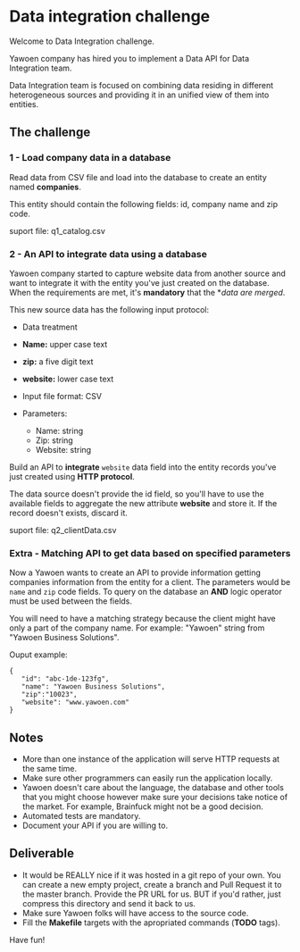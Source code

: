 # Data integration challenge


Welcome to Data Integration challenge.

Yawoen company has hired you to implement a Data API for Data Integration team.

Data Integration team is focused on combining data residing in different heterogeneous sources and providing it in an unified view of them into entities.

## The challenge

### 1 - Load company data in a database

Read data from CSV file and load into the database to create an entity named **companies**.

This entity should contain the following fields: id, company name and zip code. 

suport file: q1_catalog.csv


### 2 - An API to integrate data using a database

Yawoen company started to capture website data from another source and want to integrate it with the entity you've just created on the database. When the requirements are met, it's **mandatory** that the **data are merged*.

This new source data has the following input protocol:

- Data treatment
 - **Name:** upper case text
 - **zip:** a five digit text
 - **website:** lower case text

- Input file format: CSV

- Parameters:

    - Name: string
    - Zip: string 
    - Website: string

Build an API to **integrate** `website` data field into the entity records you've just created using **HTTP protocol**.

The data source doesn't provide the id field, so you'll have to use the available fields to aggregate the new attribute **website** and store it. If the record doesn't exists, discard it.

suport file: q2_clientData.csv


### Extra - Matching API to get data based on specified parameters

Now a Yawoen wants to create an API to provide information getting companies information from the entity for a client. 
The parameters would be `name` and `zip` code fields. To query on the database an **AND** logic operator must be used between the fields.

You will need to have a matching strategy because the client might have only a part of the company name. 
For example: "Yawoen" string from "Yawoen Business Solutions".

Ouput example: 
 ```
 {
 	"id": "abc-1de-123fg",
 	"name": "Yawoen Business Solutions",
 	"zip":"10023",
 	"website": "www.yawoen.com"
 }
 ```

## Notes


- More than one instance of the application will serve HTTP requests at the same time.
- Make sure other programmers can easily run the application locally.
- Yawoen doesn't care about the language, the database and other tools that you might choose however make sure your decisions take notice of the market. For example, Brainfuck might not be a good decision.
- Automated tests are mandatory.
- Document your API if you are willing to.


## Deliverable


- It would be REALLY nice if it was hosted in a git repo of your own. You can create a new empty project, create a branch and Pull Request it to the master branch. Provide the PR URL for us. BUT if you'd rather, just compress this directory and send it back to us.
- Make sure Yawoen folks will have access to the source code.
- Fill the **Makefile** targets with the apropriated commands (**TODO** tags).

Have fun!
